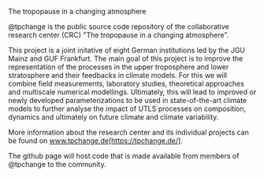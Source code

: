 The tropopause in a changing atmosphere

@tpchange is the public source code repository of the collaborative research center (CRC) "The tropopause in a changing atmosphere". 

This project is a joint initative of eight German institutions led by the JGU Mainz and GUF Frankfurt. The main goal of this project is to improve the representation of the processes in the upper troposphere and lower stratosphere and their feedbacks in climate models. For this we will combine field measurements, laboratory studies, theoretical approaches and multiscale numerical modellings. Ultimately, this will lead to improved or newly developed parameterizations to be used in state-of-the-art climate models to further analyse the impact of UTLS processes on  composition, dynamics and ultimately on future climate and climate variability.

More information about the research center and its individual projects can be found on www.tpchange.de[https://tpchange.de/]. 

The github page will host code that is made available from members of @tpchange to the community.
